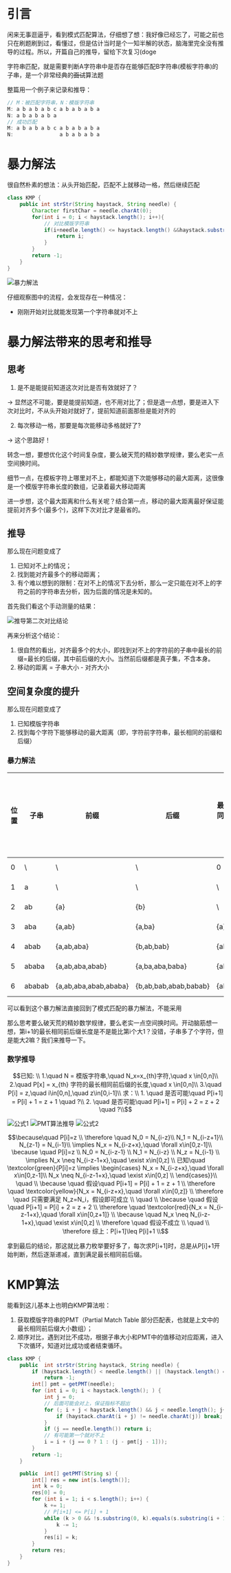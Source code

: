 # 引言
闲来无事逛逼乎，看到模式匹配算法，仔细想了想：我好像已经忘了，可能之前也只在刷题刷到过，看懂过，但是估计当时是个一知半解的状态，脑海里完全没有推导的过程。所以，开篇自己的推导，留给下次复习(doge

字符串匹配，就是需要判断A字符串中是否存在能够匹配B字符串(模板字符串)的子串，是一个非常经典的~~面试~~算法题

整篇用一个例子来记录和推导：
```java
// M：被匹配字符串，N：模版字符串
M: a b a b a b c a b a b a b a
N: a b a b a b a
// 成功匹配
M: a b a b a b c a b a b a b a
N:               a b a b a b a
```
# 暴力解法
很自然朴素的想法：从头开始匹配，匹配不上就移动一格，然后继续匹配
```java
class KMP {
    public int strStr(String haystack, String needle) {
        Character firstChar = needle.charAt(0);
        for(int i = 0; i < haystack.length(); i++){
            // 对比模版字符串
            if(i+needle.length() <= haystack.length() &&haystack.substring(i,i+needle.length()).equals(needle)){
                return i;
            }
        }
        return -1;
    }
}
```
<img src="../../assets/KMP/暴力解法.jpg" alt="暴力解法" title="暴力解法">

仔细观察图中的流程，会发现存在一种情况：
- 刚刚开始对比就能发现第一个字符串就对不上

# 暴力解法带来的思考和推导
## 思考
1. 是不是能提前知道这次对比是否有效就好了？

-> 显然这不可能，要是能提前知道，也不用对比了；但是退一点想，要是进入下次对比时，不从头开始对就好了，提前知道前面那些是能对齐的

2. 每次移动一格，那要是每次能移动多格就好了?

-> 这个思路好！

转念一想，要想优化这个时间复杂度，要么破天荒的精妙数学规律，要么老实一点空间换时间。

细节一点，在模板字符上哪里对不上，都能知道下次能够移动的最大距离，这很像是一个模版字符串长度的数组，记录着最大移动距离

进一步想，这个最大距离和什么有关呢？结合第一点，移动的最大距离最好保证能提前对齐多个(最多个)，这样下次对比才是最省的。

## 推导
那么现在问题变成了

1. 已知对不上的情况；
2. 找到能对齐最多个的移动距离；
3. 有个难以想到的限制：在对不上的情况下去分析，那么一定只能在对不上的字符之前的字符串去分析，因为后面的情况是未知的。

首先我们看这个手动测量的结果：

<img src="../../assets/KMP/推导第二次对比结论.jpg" alt="推导第二次对比结论" title="推导第二次对比结论">

再来分析这个结论：

1. 很自然的看出，对齐最多个的大小，即找到对不上的字符前的子串中最长的前缀=最长的后缀，其中前后缀的大小。当然前后缀都是真子集，不含本身。
2. 移动的距离 = 子串大小 - 对齐大小

## 空间复杂度的提升
那么现在问题变成了

1. 已知模版字符串
2. 找到每个字符下能够移动的最大距离（即，字符前字符串，最长相同的前缀和后缀）

### 暴力解法
|位置 |   子串  | 前缀  | 后缀| 最长相同前后缀| 移动距离(最小为1)|
|---- |  ----  | ----  |----|----|----|
| 0 | \  | \ | \ | 0 | 0-0=0 |
| 1 | a  | \ | \ | \ | 0-0=0 |
| 2 | ab | {a} | {b} | \ | 2-0=2|
| 3 | aba | {a,ab}| {a,ba} | {a} | 3-1=2 |
| 4 | abab | {a,ab,aba} | {b,ab,bab} | {ab} | 4-2=2 |
| 5 | ababa | {a,ab,aba,abab} | {a,ba,aba,baba} | {aba} | 5-3=2|
| 6 | ababab | {a,ab,aba,abab,ababa} | {b,ab,bab,abab,babab} | {abab} | 6-4=2|

可以看到这个暴力解法直接回到了模式匹配的暴力解法，不能采用

那么思考要么破天荒的精妙数学规律，要么老实一点空间换时间。开动脑筋想一想，第i+1的最长相同前后缀长度是不是能比第i个大1？没错，子串多了个字符，但是能大2嘛？我们来推导一下。

### 数学推导

```math
已知: \\
1.\quad N = 模版字符串,\quad N_x=x_{th}字符,\quad x \in[0,n]\\
2.\quad P[x] = x_{th} 字符的最长相同前后缀的长度,\quad x \in[0,n]\\
3.\quad P[i] = z,\quad i\in[0,n],\quad z\in[0,i-1]\\
求：\\
1. \quad 是否可能\quad P[i+1] = P[i] + 1 = z + 1 \quad ?\\
2. \quad 是否可能\quad P[i+1] = P[i] + 2 = z + 2 \quad ?\\
```

<img src="../../assets/KMP/公式1.jpg" alt="公式1" title="公式1">

<img src="../../assets/KMP/PMT算法推导.jpg" alt="PMT算法推导" title="PMT算法推导">

<img src="../../assets/KMP/公式2.jpg" alt="公式2" title="公式2">

```math
\because\quad P[i]=z \\
\therefore \quad N_0 = N_{i-z}\\
N_1 = N_{i-z+1}\\
N_{z-1} = N_{i-1}\\
\implies N_x = N_{i-z+x},\quad \forall x\in[0,z-1]\\
\because \quad P[i]=z \\
N_0 = N_{i-z-1} \\
N_1 = N_{i-z} \\
N_z = N_{i-1} \\
\implies N_x \neq N_{i-z-1+x},\quad \exist x\in[0,z] \\
已知\quad \textcolor{green}{P[i]=z \implies \begin{cases}
 N_x = N_{i-z+x},\quad \forall x\in[0,z-1]\\
N_x \neq N_{i-z-1+x},\quad \exist x\in[0,z] \\
\end{cases}}\\
\quad \\
\because \quad 假设\quad P[i+1] = P[i] + 1 = z + 1 \\
\therefore \quad \textcolor{yellow}{N_x = N_{i-z+x},\quad \forall x\in[0,z]} \\
\therefore \quad 只需要满足 N_z=N_i，假设即可成立 \\
\quad \\
\because \quad 假设\quad P[i+1] = P[i] + 2 = z + 2 \\
\therefore \quad \textcolor{red}{N_x = N_{i-z-1+x},\quad \forall x\in[0,z+1]} \\
\because \quad  N_x \neq N_{i-z-1+x},\quad \exist x\in[0,z] \\
\therefore \quad 假设不成立 \\
\quad \\
\therefore 综上：P[i+1]\leq P[i]+1 \\
```

拿到最后的结论，那这就比暴力枚举要好多了，每次求P[i+1]时，总是从P[i]+1开始判断，然后逐渐递减，直到满足最长相同前后缀。

# KMP算法

能看到这儿基本上也明白KMP算法啦：

1. 获取模版字符串的PMT（Partial Match Table 部分匹配表，也就是上文中的最长相同前后缀大小数组）；
2. 顺序对比，遇到对比不成功，根据子串大小和PMT中的值移动对应距离，进入下次循环，知道对比成功或者结束循环。

```java
class KMP {
    public  int strStr(String haystack, String needle) {
        if (haystack.length() < needle.length() || (haystack.length() == needle.length() && !haystack.equals(needle)))
            return -1;
        int[] pmt = getPMT(needle);
        for (int i = 0; i < haystack.length(); ) {
            int j = 0;
            // 后面可能会对上，保证指标不超出
            for (; i + j < haystack.length() && j < needle.length(); j++) {
                if (haystack.charAt(i + j) != needle.charAt(j)) break;
            }
            if (j == needle.length()) return i;
            // 有可能第一个就对不上
            i = i + (j == 0 ? 1 : (j - pmt[j - 1]));
        }
        return -1;
    }

    public  int[] getPMT(String s) {
        int[] res = new int[s.length()];
        int k = 0;
        res[0] = 0;
        for (int i = 1; i < s.length(); i++) {
            k += 1;
            // P[i+1] <= P[i] + 1
            while (k > 0 && !s.substring(0, k).equals(s.substring(i + 1 - k, i + 1))) {
                k -= 1;
            }
            res[i] = k;
        }
        return res;
    }
}
```
